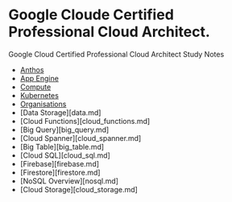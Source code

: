 # Google Cloude Certified Professional Cloud Architect.
Google Cloud Certified Professional Cloud Architect Study Notes


- [Anthos](anthos.md)
- [App Engine](app_engine.md)
- [Compute](compute.md)
- [Kubernetes](kubernetes.md)
- [Organisations](org.md)
- [Data Storage][data.md]
- [Cloud Functions][cloud_functions.md]
- [Big Query][big_query.md]
- [Cloud Spanner][cloud_spanner.md]
- [Big Table][big_table.md]
- [Cloud SQL][cloud_sql.md]
- [Firebase][firebase.md]		
- [Firestore][firestore.md]
- [NoSQL Overview][nosql.md]
- [Cloud Storage][cloud_storage.md]